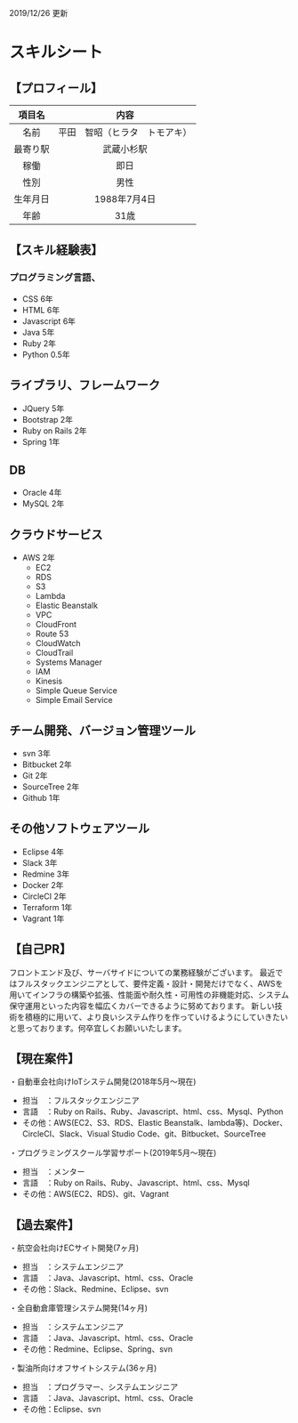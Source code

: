 2019/12/26 更新
# スキルシート

## 【プロフィール】

| 項目名 | 内容 |
|:-----------:|:------------:|
| 名前 | 平田　智昭（ヒラタ　トモアキ） |
| 最寄り駅 | 武蔵小杉駅 |
| 稼働 | 即日 |
| 性別 | 男性 |
| 生年月日 | 1988年7月4日 |
| 年齢 | 31歳 |

## 【スキル経験表】
 
### プログラミング言語、
- CSS  6年
- HTML 6年
- Javascript 6年
- Java 5年
- Ruby 2年
- Python 0.5年

## ライブラリ、フレームワーク
- JQuery 5年
- Bootstrap 2年
- Ruby on Rails 2年
- Spring 1年

## DB
- Oracle 4年
- MySQL 2年

## クラウドサービス
- AWS 2年
  - EC2
  - RDS
  - S3
  - Lambda
  - Elastic Beanstalk
  - VPC
  - CloudFront
  - Route 53
  - CloudWatch
  - CloudTrail
  - Systems Manager
  - IAM
  - Kinesis
  - Simple Queue Service
  - Simple Email Service

## チーム開発、バージョン管理ツール
- svn 3年
- Bitbucket 2年
- Git 2年
- SourceTree 2年
- Github 1年

## その他ソフトウェアツール
- Eclipse 4年
- Slack 3年
- Redmine 3年
- Docker 2年
- CircleCI 2年
- Terraform 1年
- Vagrant 1年

## 【自己PR】
フロントエンド及び、サーバサイドについての業務経験がございます。
最近ではフルスタックエンジニアとして、要件定義・設計・開発だけでなく、AWSを用いてインフラの構築や拡張、性能面や耐久性・可用性の非機能対応、システム保守運用といった内容を幅広くカバーできるように努めております。
新しい技術を積極的に用いて、より良いシステム作りを作っていけるようにしていきたいと思っております。何卒宜しくお願いいたします。

## 【現在案件】

・自動車会社向けIoTシステム開発(2018年5月〜現在)
- 担当　：フルスタックエンジニア
- 言語　：Ruby on Rails、Ruby、Javascript、html、css、Mysql、Python
- その他：AWS(EC2、S3、RDS、Elastic Beanstalk、lambda等)、Docker、CircleCI、Slack、Visual Studio Code、git、Bitbucket、SourceTree

・プログラミングスクール学習サポート(2019年5月〜現在)
- 担当　：メンター
- 言語　：Ruby on Rails、Ruby、Javascript、html、css、Mysql
- その他：AWS(EC2、RDS)、git、Vagrant

## 【過去案件】
・航空会社向けECサイト開発(7ヶ月)
- 担当　：システムエンジニア
- 言語　：Java、Javascript、html、css、Oracle
- その他：Slack、Redmine、Eclipse、svn

・全自動倉庫管理システム開発(14ヶ月)
- 担当　：システムエンジニア
- 言語　：Java、Javascript、html、css、Oracle
- その他：Redmine、Eclipse、Spring、svn

・製油所向けオフサイトシステム(36ヶ月)
- 担当　：プログラマー、システムエンジニア
- 言語　：Java、Javascript、html、css、Oracle
- その他：Eclipse、svn
